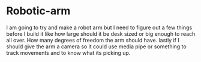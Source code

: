 # Robotic-arm
I am going to try and make a robot arm but I need to figure out a few things before I build it like how large should it be desk sized or big enough to reach all over. How many degrees of freedom the arm should have. lastly if I should give the arm a camera so it could use media pipe or something to track movements and to know what its picking up.
